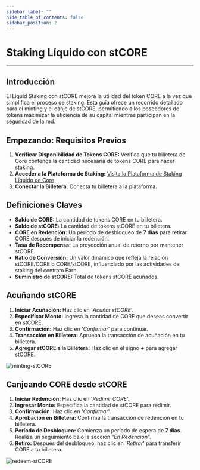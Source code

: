```yaml
---
sidebar_label: ""
hide_table_of_contents: false
sidebar_position: 2
---
```


# Staking Líquido con stCORE

---

## Introducción

El Liquid Staking con stCORE mejora la utilidad del token CORE a la vez que simplifica el proceso de staking. Esta guía ofrece un recorrido detallado para el minting y el canje de stCORE, permitiendo a los poseedores de tokens maximizar la eficiencia de su capital mientras participan en la seguridad de la red.

## Empezando: Requisitos Previos

1. **Verificar Disponibilidad de Tokens CORE:** Verifica que tu billetera de Core contenga la cantidad necesaria de tokens CORE para hacer staking.
2. **Acceder a la Plataforma de Staking:** [Visita la Plataforma de Staking Líquido de Core](https://stake.coredao.org/liquid-staking/stcore)
3. **Conectar la Billetera:** Conecta tu billetera a la plataforma.

## Definiciones Claves

- **Saldo de CORE:** La cantidad de tokens CORE en tu billetera.
- **Saldo de stCORE:** La cantidad de tokens stCORE en tu billetera.
- **CORE en Redención:** Un período de desbloqueo de **7 días** para retirar CORE después de iniciar la redención.
- **Tasa de Recompensa:** La proyección anual de retorno por mantener stCORE.
- **Ratio de Conversión:** Un valor dinámico que refleja la relación stCORE/CORE o CORE/stCORE, influenciado por las actividades de staking del contrato Earn.
- **Suministro de stCORE:** Total de tokens stCORE acuñados.

## Acuñando stCORE

1. **Iniciar Acuñación:** Haz clic en '_Acuñar stCORE_'.
2. **Especificar Monto:** Ingresa la cantidad de CORE que deseas convertir en stCORE.
3. **Confirmación:** Haz clic en '_Confirmar_' para continuar.
4. **Transacción en Billetera:** Aprueba la transacción de acuñación en tu billetera.
5. **Agregar stCORE a la Billetera:** Haz clic en el signo **_+_** para agregar stCORE.

![minting-stCORE](../../../../static/img/stCore/mint-stcore.png)

## Canjeando CORE desde stCORE

1. **Iniciar Redención:** Haz clic en '_Redimir CORE_'.
2. **Ingresar Monto:** Especifica la cantidad de stCORE para redimir.
3. **Confirmación:** Haz clic en '_Confirmar_'.
4. **Aprobación en Billetera:** Confirma la transacción de redención en tu billetera.
5. **Período de Desbloqueo:** Comienza un período de espera de **7 días**. Realiza un seguimiento bajo la sección “_En Redención_”.
6. **Retiro:** Después del desbloqueo, haz clic en '_Retirar_' para transferir CORE a tu billetera.

![redeem-stCORE](../../../../static/img/stCore/redeem-stcore.png)
